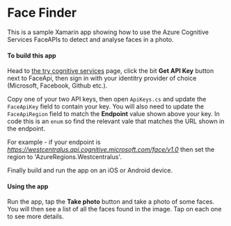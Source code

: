 # Face Finder

This is a sample Xamarin app showing how to use the Azure Cognitive Services FaceAPIs to detect and analyse faces in a photo.

#### To build this app
Head to [the try cognitive services](https://aka.ms/Xjga43) page, click the bit __Get API Key__ button next to FaceApi, then sign in with your identitry provider of choice (Microsoft, Facebook, Github etc.).

Copy one of your two API keys, then open `ApiKeys.cs` and update the `FaceApiKey` field to contain your key. You will also need to update the `FaceApiRegion` field to match the __Endpoint__ value shown above your key. In code this is an `enum` so find the relevant vale that matches the URL shown in the endpoint.

For example - if your endpoint is _https://westcentralus.api.cognitive.microsoft.com/face/v1.0_ then set the region to 'AzureRegions.Westcentralus'.

Finally build and run the app on an iOS or Android device.

#### Using the app

Run the app, tap the __Take photo__ button and take a photo of some faces. You will then see a list of all the faces found in the image. Tap on each one to see more details.
